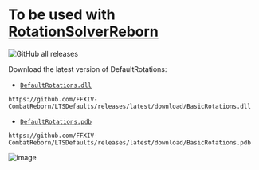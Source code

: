 # To be used with [RotationSolverReborn](https://github.com/FFXIV-CombatReborn/RotationSolverReborn)
![GitHub all releases](https://img.shields.io/github/downloads/LTS-FFXIV/LTSDefaults/total)

Download the latest version of DefaultRotations:

- [`DefaultRotations.dll`](https://github.com/FFXIV-CombatReborn/LTSDefaults/releases/latest/download/BasicRotations.dll)

```
https://github.com/FFXIV-CombatReborn/LTSDefaults/releases/latest/download/BasicRotations.dll
```
- [`DefaultRotations.pdb`](https://github.com/FFXIV-CombatReborn/LTSDefaults/releases/latest/download/BasicRotations.pdb)

```
https://github.com/FFXIV-CombatReborn/LTSDefaults/releases/latest/download/BasicRotations.pdb
```
![image](https://github.com/user-attachments/assets/654702b8-e043-4e14-8c67-30a59cf81674)
